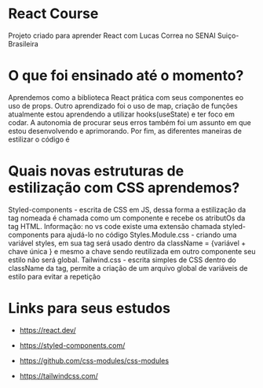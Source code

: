 # React Course

Projeto criado para aprender React com Lucas Correa no SENAI Suiço-Brasileira

# O que foi ensinado até o momento?

   Aprendemos como a biblioteca React prática com seus componentes eo uso de props. Outro aprendizado foi o uso de map, criação de funções atualmente estou aprendendo a utilizar hooks(useState) e ter foco em codar. A autonomia de procurar seus erros também foi um assunto em que estou desenvolvendo e aprimorando. Por fim, as diferentes maneiras de estilizar o código é 

# Quais novas estruturas de estilização com CSS aprendemos?

   Styled-components - escrita de CSS em JS, dessa forma a estilização da tag nomeada é chamada como um componente e recebe os atributOs da tag HTML. Informação: no vs code existe uma extensão chamada styled-components para ajudá-lo no código
   Styles.Module.css - criando uma variável styles, em sua tag será usado dentro da className = {variável + chave única } e mesmo a chave sendo reutilizada em outro componente seu estilo não será global.
   Tailwind.css - escrita simples de CSS dentro do className da tag, permite a criação de um arquivo global de variáveis de estilo para evitar a repetição

# Links para seus estudos
- https://react.dev/

- https://styled-components.com/

- https://github.com/css-modules/css-modules

- https://tailwindcss.com/
